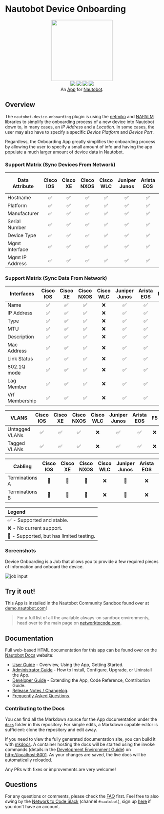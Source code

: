 # Nautobot Device Onboarding

<p align="center">
  <img src="https://raw.githubusercontent.com/nautobot/nautobot-app-device-onboarding/develop/docs/images/icon-DeviceOnboarding.png" class="logo" height="200px">
  <br>
  <a href="https://github.com/nautobot/nautobot-app-device-onboarding/actions"><img src="https://github.com/nautobot/nautobot-app-device-onboarding/actions/workflows/ci.yml/badge.svg?branch=main"></a>
  <a href="https://docs.nautobot.com/projects/device-onboarding/en/latest/"><img src="https://readthedocs.org/projects/nautobot-plugin-device-onboarding/badge/"></a>
  <a href="https://pypi.org/project/nautobot-device-onboarding/"><img src="https://img.shields.io/pypi/v/nautobot-device-onboarding"></a>
  <a href="https://pypi.org/project/nautobot-device-onboarding/"><img src="https://img.shields.io/pypi/dm/nautobot-device-onboarding"></a>
  <br>
  An <a href="https://networktocode.com/nautobot-apps/">App</a> for <a href="https://nautobot.com/">Nautobot</a>.
</p>

## Overview

The `nautobot-device-onboarding` plugin is using the [netmiko](https://github.com/ktbyers/netmiko) and [NAPALM](https://napalm.readthedocs.io/en/latest/) libraries to simplify the onboarding process of a new device into Nautobot down to, in many cases, an *IP Address* and a *Location*. In some cases, the user may also have to specify a specific *Device Platform* and *Device Port*.

Regardless, the Onboarding App greatly simplifies the onboarding process by allowing the user to specify a small amount of info and having the app populate a much larger amount of device data in Nautobot.

### Support Matrix (Sync Devices From Network)


|     Data Attribute      | Cisco IOS          | Cisco XE           | Cisco NXOS         | Cisco WLC          | Juniper Junos      | Arista EOS         | F5  | HP Comware | Palo Alto Panos | Aruba AOSCX |
| ----------------------- | :----------------: |  :--------------:  |  :--------------:  |  :--------------:  |  :--------------:  |  :--------------:  | :-: | :-: | :-: | :-: |
| Hostname                | ✅ | ✅ | ✅ | ✅ | ✅ | ✅ | 🧪 | 🧪 | 🧪 | 🧪 |
| Platform                | ✅ | ✅ | ✅ | ✅ | ✅ | ✅ | 🧪 | 🧪 | 🧪 | 🧪 |
| Manufacturer            | ✅ | ✅ | ✅ | ✅ | ✅ | ✅ | 🧪 | 🧪 | 🧪 | 🧪 |
| Serial Number           | ✅ | ✅ | ✅ | ✅ | ✅ | ✅ | 🧪 | 🧪 | 🧪 | 🧪 |
| Device Type             | ✅ | ✅ | ✅ | ✅ | ✅ | ✅ | 🧪 | 🧪 | 🧪 | 🧪 |
| Mgmt Interface          | ✅ | ✅ | ✅ | ✅ | ✅ | ✅ | 🧪 | 🧪 | 🧪 | 🧪 |
| Mgmt IP Address         | ✅ | ✅ | ✅ | ✅ | ✅ | ✅ | 🧪 | 🧪 | 🧪 | 🧪 |


### Support Matrix (Sync Data From Network)

|     Interfaces          | Cisco IOS          | Cisco XE           | Cisco NXOS         | Cisco WLC          | Juniper Junos      | Arista EOS         | F5  |
| ----------------------- | :----------------: |  :--------------:  |  :--------------:  |  :--------------:  |  :--------------:  |  :--------------:  | :-: |
| Name           | ✅ | ✅ | ✅ | ❌ | ✅ | ✅ | ❌ |
| IP Address     | ✅ | ✅ | ✅ | ❌ | ✅ | ✅ | ❌ |
| Type           | ✅ | ✅ | ✅ | ❌ | ✅ | ✅ | ❌ |
| MTU            | ✅ | ✅ | ✅ | ❌ | ✅ | ✅ | ❌ |
| Description    | ✅ | ✅ | ✅ | ❌ | ✅ | ✅ | ❌ |
| Mac Address    | ✅ | ✅ | ✅ | ❌ | ✅ | ✅ | ❌ |
| Link Status    | ✅ | ✅ | ✅ | ❌ | ✅ | ✅ | ❌ |
| 802.1Q mode    | ✅ | ✅ | ✅ | ❌ | ✅ | ✅ | ❌ |
| Lag Member     | ✅ | ✅ | ✅ | ❌ | ✅ | ✅ | ❌ |
| Vrf Membership | ✅ | ✅ | ✅ | ❌ | ✅ | ✅ | ❌ |

|     VLANS          | Cisco IOS          | Cisco XE           | Cisco NXOS         | Cisco WLC          | Juniper Junos      | Arista EOS         | F5  |
| ----------------------- | :----------------: |  :--------------:  |  :--------------:  |  :--------------:  |  :--------------:  |  :--------------:  | :-: |
| Untagged VLANs       | ✅ | ✅ | ✅ | ❌ | ✅ | ✅ | ❌ |
| Tagged VLANs        | ✅ | ✅ | ✅ | ❌ | ✅ | ✅ | ❌ |

|     Cabling          | Cisco IOS          | Cisco XE           | Cisco NXOS         | Cisco WLC          | Juniper Junos      | Arista EOS         | F5  |
| ----------------------- | :----------------: |  :--------------:  |  :--------------:  |  :--------------:  |  :--------------:  |  :--------------:  | :-: |
|  Terminations A      | 🧪 | 🧪 | 🧪 | ❌ | 🧪 | ❌ | ❌ |
|  Terminations B      | 🧪 | 🧪 | 🧪 | ❌ | 🧪 | ❌ | ❌ |

| Legend |
| :---- |
| ✅ - Supported and stable. |
| ❌ - No current support. |
| 🧪 - Supported, but has limited testing. |

### Screenshots

Device Onboarding is a Job that allows you to provide a few required pieces of information and onboard the device.

![job input](https://raw.githubusercontent.com/nautobot/nautobot-app-device-onboarding/develop/docs/images/sync_devices_inputs.png)

## Try it out!

This App is installed in the Nautobot Community Sandbox found over at [demo.nautobot.com](https://demo.nautobot.com/)!

> For a full list of all the available always-on sandbox environments, head over to the main page on [networktocode.com](https://www.networktocode.com/nautobot/sandbox-environments/).

## Documentation

Full web-based HTML documentation for this app can be found over on the [Nautobot Docs](https://docs.nautobot.com/) website:

- [User Guide](https://docs.nautobot.com/projects/device-onboarding/en/latest/user/app_overview/) - Overview, Using the App, Getting Started.
- [Administrator Guide](https://docs.nautobot.com/projects/device-onboarding/en/latest/admin/install/) - How to Install, Configure, Upgrade, or Uninstall the App.
- [Developer Guide](https://docs.nautobot.com/projects/device-onboarding/en/latest/dev/contributing/) - Extending the App, Code Reference, Contribution Guide.
- [Release Notes / Changelog](https://docs.nautobot.com/projects/device-onboarding/en/latest/admin/release_notes/).
- [Frequently Asked Questions](https://docs.nautobot.com/projects/device-onboarding/en/latest/user/faq/).

### Contributing to the Docs

You can find all the Markdown source for the App documentation under the [`docs`](https://github.com/nautobot/nautobot-app-device-onboarding/tree/develop/docs) folder in this repository. For simple edits, a Markdown capable editor is sufficient: clone the repository and edit away.

If you need to view the fully generated documentation site, you can build it with [mkdocs](https://www.mkdocs.org/). A container hosting the docs will be started using the invoke commands (details in the [Development Environment Guide](https://docs.nautobot.com/projects/device-onboarding/en/latest/dev/dev_environment/#docker-development-environment)) on [http://localhost:8001](http://localhost:8001). As your changes are saved, the live docs will be automatically reloaded.

Any PRs with fixes or improvements are very welcome!

## Questions

For any questions or comments, please check the [FAQ](https://docs.nautobot.com/projects/device-onboarding/en/latest/user/faq/) first. Feel free to also swing by the [Network to Code Slack](https://networktocode.slack.com/) (channel `#nautobot`), sign up [here](http://slack.networktocode.com/) if you don't have an account.
